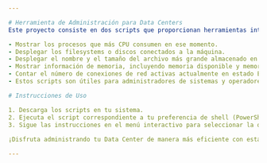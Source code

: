 ```yaml
---

# Herramienta de Administración para Data Centers
Este proyecto consiste en dos scripts que proporcionan herramientas interactivas de administración para Data Centers, uno escrito en PowerShell y otro en Bash. Ambos scripts ofrecen un menú interactivo con varias opciones para ayudar en las tareas de administración de un Data Center, incluyendo:

- Mostrar los procesos que más CPU consumen en ese momento.
- Desplegar los filesystems o discos conectados a la máquina.
- Desplegar el nombre y el tamaño del archivo más grande almacenado en un disco o filesystem.
- Mostrar información de memoria, incluyendo memoria disponible y memoria libre.
- Contar el número de conexiones de red activas actualmente en estado ESTABLISHED.
- Estos scripts son útiles para administradores de sistemas y operadores de Data Centers que necesitan monitorear y administrar recursos y conexiones en sus entornos.

# Instrucciones de Uso

1. Descarga los scripts en tu sistema.
2. Ejecuta el script correspondiente a tu preferencia de shell (PowerShell o Bash).
3. Sigue las instrucciones en el menú interactivo para seleccionar la opción deseada.
  
¡Disfruta administrando tu Data Center de manera más eficiente con estas herramientas!

---
```

